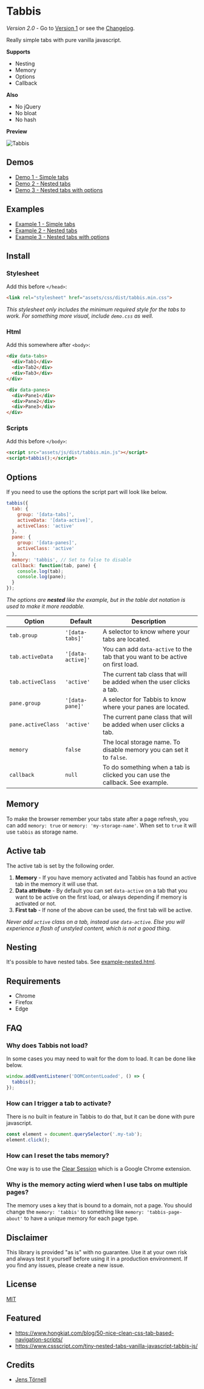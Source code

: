# Tabbis

*Version 2.0* - Go to [Version 1](old) or see the [Changelog](CHANGELOG.md).

Really simple tabs with pure vanilla javascript.

**Supports**

- Nesting
- Memory
- Options
- Callback

**Also**

- No jQuery
- No bloat
- No hash

**Preview**

![Tabbis](screenshot.png)

## Demos

- [Demo 1 - Simple tabs](https://csspoo.com/tabbis/example-simple.html)
- [Demo 2 - Nested tabs](https://csspoo.com/tabbis/example-nested.html)
- [Demo 3 - Nested tabs with options](https://csspoo.com/tabbis/example-nested-with-options.html)

## Examples

- [Example 1 - Simple tabs](example-simple.html)
- [Example 2 - Nested tabs](example-nested.html)
- [Example 3 - Nested tabs with options](example-nested-with-options.html)

## Install

### Stylesheet

Add this before `</head>`:

```html
<link rel="stylesheet" href="assets/css/dist/tabbis.min.css">
```

*This stylesheet only includes the minimum required style for the tabs to work. For something more visual, include `demo.css` as well.*

### Html

Add this somewhere after `<body>`:

```html
<div data-tabs>
  <div>Tab1</div>
  <div>Tab2</div>
  <div>Tab3</div>
</div>

<div data-panes>
  <div>Pane1</div>
  <div>Pane2</div>
  <div>Pane3</div>
</div>
```

### Scripts

Add this before `</body>`:

```html
<script src="assets/js/dist/tabbis.min.js"></script>
<script>tabbis();</script>
```

## Options

If you need to use the options the script part will look like below.

```js
tabbis({
  tab: {
    group: '[data-tabs]',
    activeData: '[data-active]',
    activeClass: 'active'
  },
  pane: {
    group: '[data-panes]',
    activeClass: 'active'
  },
  memory: 'tabbis', // Set to false to disable
  callback: function(tab, pane) {
    console.log(tab);
    console.log(pane);
  }
});
```

*The options are **nested** like the example, but in the table dot notation is used to make it more readable.*

| Option             | Default           | Description |
| ------------------ | ----------------- | ----------- |
| `tab.group`        | `'[data-tabs]'`   | A selector to know where your tabs are located. |
| `tab.activeData`   | `'[data-active]'` | You can add `data-active` to the tab that you want to be active on first load. |
| `tab.activeClass`  | `'active'`        | The current tab class that will be added when the user clicks a tab. |
| `pane.group`       | `'[data-pane]'`   | A selector for Tabbis to know where your panes are located. |
| `pane.activeClass` | `'active'`        | The current pane class that will be added when user clicks a tab. |
| `memory`           | `false`           | The local storage name. To disable memory you can set it to `false`. |
| `callback`         | `null`            | To do something when a tab is clicked you can use the callback. See example. |


## Memory

To make the browser remember your tabs state after a page refresh, you can add `memory: true` or `memory: 'my-storage-name'`. When set to `true` it will use `tabbis` as storage name.

## Active tab

The active tab is set by the following order.

1. **Memory** - If you have memory activated and Tabbis has found an active tab in the memory it will use that.
2. **Data attribute** - By default you can set `data-active` on a tab that you want to be active on the first load, or always depending if memory is activated or not.
3. **First tab** - If none of the above can be used, the first tab will be active.

*Never add `active` class on a tab, instead use `data-active`. Else you will experience a flash of unstyled content, which is not a good thing.*

## Nesting

It's possible to have nested tabs. See [example-nested.html](example-nested.html).

## Requirements

- Chrome
- Firefox
- Edge

## FAQ

### Why does Tabbis not load?

In some cases you may need to wait for the dom to load. It can be done like below.

```js
window.addEventListener('DOMContentLoaded', () => {
  tabbis();
});
```

### How can I trigger a tab to activate?

There is no built in feature in Tabbis to do that, but it can be done with pure javascript.

```js
const element = document.querySelector('.my-tab');
element.click();
```

### How can I reset the tabs memory?

One way is to use the [Clear Session](https://chrome.google.com/webstore/detail/clear-session/maejjihldgmkjlfmgpgoebepjchengka) which is a Google Chrome extension.

### Why is the memory acting wierd when I use tabs on multiple pages?

The memory uses a key that is bound to a domain, not a page. You should change the `memory: 'tabbis'` to something like `memory: 'tabbis-page-about'` to have a unique memory for each page type.

## Disclaimer

This library is provided "as is" with no guarantee. Use it at your own risk and always test it yourself before using it in a production environment. If you find any issues, please create a new issue.

## License

[MIT](LICENSE)

## Featured

- https://www.hongkiat.com/blog/50-nice-clean-css-tab-based-navigation-scripts/
- https://www.cssscript.com/tiny-nested-tabs-vanilla-javascript-tabbis-js/

## Credits

- [Jens Törnell](https://github.com/jenstornell)
